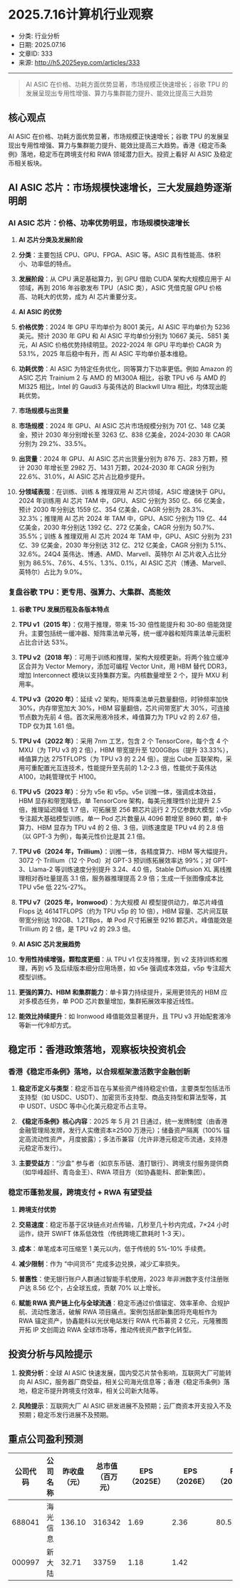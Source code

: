 # 2025.7.16计算机行业观察

- 分类: 行业分析
- 日期: 2025.07.16
- 文章ID: 333
- 来源: http://h5.2025eyp.com/articles/333

---

> AI ASIC 在价格、功耗方面优势显著，市场规模正快速增长；谷歌 TPU 的发展呈现出专用性增强、算力与集群能力提升、能效比提高三大趋势

## **核心观点**

AI ASIC 在价格、功耗方面优势显著，市场规模正快速增长；谷歌 TPU 的发展呈现出专用性增强、算力与集群能力提升、能效比提高三大趋势。香港《稳定币条例》落地，稳定币在跨境支付和 RWA 领域潜力巨大。投资上看好 AI ASIC 及稳定币相关板块。

## **AI ASIC 芯片：市场规模快速增长，三大发展趋势逐渐明朗**

### **AI ASIC 芯片：价格、功率优势明显，市场规模快速增长**

1. **AI 芯片分类及发展阶段**

1. **分类**：主要包括 CPU、GPU、FPGA、ASIC 等。ASIC 具有性能高、体积小、功率低的特点。

2. **发展阶段**：从 CPU 满足基础算力，到 GPU 借助 CUDA 架构大规模应用于 AI 领域，再到 2016 年谷歌发布 TPU（ASIC 类），ASIC 凭借克服 GPU 价格高、功耗大的优势，成为 AI 芯片重要分支。

2. **AI ASIC 的优势**

1. **价格优势**：2024 年 GPU 平均单价为 8001 美元，AI ASIC 平均单价为 5236 美元。预计 2030 年 GPU 和 AI ASIC 平均单价分别为 10667 美元、5851 美元，AI ASIC 价格优势持续明显。2022-2024 年 GPU 平均单价 CAGR 为 53.1%，2025 年后稳中有升，而 AI ASIC 平均单价基本维稳。

2. **功耗优势**：AI ASIC 为特定任务优化，同等算力下功率更低。例如 Amazon 的 ASIC 芯片 Trainium 2 与 AMD 的 MI300A 相比，谷歌 TPU v6 与 AMD 的 MI325 相比，Intel 的 Gaudi3 与英伟达的 Blackwll Ultra 相比，均体现出能耗优势。

3. **市场规模与出货量**

1. **市场规模**：2024 年 GPU、AI ASIC 芯片市场规模分别为 701 亿、148 亿美金，预计 2030 年分别增长至 3263 亿、838 亿美金，2024-2030 年 CAGR 分别为 29.2%、33.5%。

2. **出货量**：2024 年 GPU、AI ASIC 芯片出货量分别为 876 万、283 万颗，预计 2030 年增长至 2982 万、1431 万颗，2024-2030 年 CAGR 分别为 22.6%、31.0%，AI ASIC 芯片占比稳步提升。

3. **分领域表现**：在训练、训练 & 推理双用 AI 芯片领域，ASIC 增速快于 GPU。2024 年训练用 AI 芯片 TAM 中，GPU、ASIC 分别为 350 亿、66 亿美金，预计 2030 年分别达 1559 亿、354 亿美金，CAGR 分别为 28.3%、32.3%；推理用 AI 芯片 2024 年 TAM 中，GPU、ASIC 分别为 119 亿、44 亿美金，2030 年分别达 1392 亿、272 亿美金，CAGR 分别为 50.7%、35.5%；训练 & 推理双用 AI 芯片 2024 年 TAM 中，GPU、ASIC 分别为 231 亿、39 亿美金，2030 年分别达 312 亿、212 亿美金，CAGR 分别为 5.1%、32.6%。24Q4 英伟达、博通、AMD、Marvell、英特尔 AI 芯片收入占比分别为 86.5%、7.6%、4.5%、1.3%、0.1%，AI ASIC 芯片（博通、Marvell、英特尔）占比为 9.0%。

### **复盘谷歌 TPU：更专用、强算力、大集群、高能效**

1. **谷歌 TPU 发展历程及各版本特点**

1. **TPU v1（2015 年）**：仅用于推理，带来 15-30 倍性能提升和 30-80 倍能效提升。主要包括统一缓冲器、矩阵乘法单元等，统一缓冲器和矩阵乘法单元面积占比合计达 53%。

2. **TPU v2（2018 年）**：可用于训练和推理，架构大规模更新。将两个独立缓冲区合并为 Vector Memory，添加可编程 Vector Unit，用 HBM 替代 DDR3，增加 Interconnect 模块以支持集群方案。内核数量增至 2 个，提升 MXU 利用率。

3. **TPU v3（2020 年）**：延续 v2 架构，矩阵乘法单元数量翻倍，时钟频率加快 30%，内存带宽加大 30%，HBM 容量翻倍，芯片间带宽扩大 30%，可连接节点数为先前 4 倍。首次采用液冷技术，峰值算力为 TPU v2 的 2.67 倍，TDP 仅为其 1.61 倍。

4. **TPU v4（2022 年）**：采用 7nm 工艺，包含 2 个 TensorCore，每个含 4 个 MXU（为 TPU v3 的 2 倍），HBM 带宽提升至 1200GBps（提升 33.33%），峰值算力达 275TFLOPS（为 TPU v3 的 2.24 倍）。提出 Cube 互联架构，采用可重配置光互连技术，性能提升至先前的 1.2-2.3 倍，性能优于英伟达 A100，功耗管理优于 H100。

5. **TPU v5（2023 年）**：分为 v5e 和 v5p。v5e 训推一体，强调成本效益，HBM 显存和带宽降低，单 TensorCore 架构，每美元推理性价比提升 2.5 倍，推理延迟降低 1.7 倍，可拓展至 256 颗芯片运行 2 万亿参数大模型；v5p 专注超大基础模型训练，单一 Pod 芯片数量从 4096 颗增至 8960 颗，单卡算力、HBM 显存为 TPU v4 的 2 倍、3 倍，训练速度是 TPU v4 的 2.8 倍（以 GPT-3 为例），每美元性价比是其 2.1 倍。

6. **TPU v6（2024 年，Trillium）**：训推一体，各精度算力、HBM 等大幅提升。3072 个 Trillium（12 个 Pod）对 GPT-3 预训练拓展效率达 99%；对 GPT-3、Llama-2 等训练速度分别提升 3.24、4.0 倍，Stable Diffusion XL 离线推理相对吞吐量提高 3.1 倍，服务器推理提高 2.9 倍；生成一千张图像成本比 TPU v5e 低 22%-27%。

7. **TPU v7（2025 年，Ironwood）**：为大规模 AI 模型提供动力，单芯片峰值 Flops 达 4614TFLOPS（约为 TPU v5p 的 10 倍），HBM 容量、芯片间互联带宽分别达 192GB、1.2TBps，单 Pod 尺寸拓展至 9216 颗芯片。峰值能效是 Trillium 的 2 倍，是 TPU v2 的 29.3 倍。

2. **AI ASIC 芯片发展趋势**

1. **专用性持续增强，颗粒度更细**：从 TPU v1 仅支持推理，到 v2 支持训练和推理，再到 v5 及后续版本细分应用场景，如 v5e 强调成本效益，v5p 专注超大模型训练。

2. **更强的算力、HBM 和集群能力**：单卡算力持续提升，采用更领先的 HBM 应对多模态任务，单 POD 芯片数量增加，集群拓展效率接近线性。

3. **能效比持续提升**：如 Ironwood 峰值能效显著提升，且 TPU v3 开始配套液冷等新一代冷却方式。

## **稳定币：香港政策落地，观察板块投资机会**

### **香港《稳定币条例》落地，以合规框架激活数字金融创新**

1. **稳定币定义与类型**：稳定币旨在与某些资产维持稳定价值，主要类型包括法币支持型（如 USDC、USDT）、加密货币支持型、商品支持型和算法型等，其中 USDT、USDC 等中心化美元稳定币占主导。

2. **《稳定币条例》核心内容**：2025 年 5 月 21 日通过，统一发牌制度（由香港金融管理局发牌，发行人实缴资本≥2500 万港元）；储备资产隔离（100% 锚定高流动性资产，月度披露）；多法币兼容（允许非港元稳定币流通，支持港元稳定币发行）。

3. **主要受益方**：“沙盒” 参与者（如京东币链、渣打银行）、跨境支付服务提供商（如华峰超纤、青岛金王）、RWA 项目方（如协鑫能科、郎新集团）。

### **稳定币蓬勃发展，跨境支付 + RWA 有望受益**

1. **跨境支付优势**

1. **交易速度**：稳定币基于区块链点对点传输，几秒至几十秒内完成，7×24 小时运作，绕开 SWIFT 体系低效性（传统跨境汇款耗时 1-3 天）。

2. **成本**：单笔成本可压缩至 1 美元以内，低于传统的 5%-10% 手续费。

3. **减少限制**：作为 “中间货币” 完成多边兑换，减少汇率损失。

4. **普惠性**：使无银行账户人群通过智能手机使用，2023 年非洲数字支付注册账户达 8.56 亿个，占全球五成，贡献 70% 以上增长。

2. **赋能 RWA 资产链上化与全球流通**：稳定币通过价值锚定、效率革命、合规护航、流动性激活，破解 RWA 项目痛点。案例包括郎新集团将充电桩作为 RWA 锚定资产，协鑫能科以光伏电站发行 RWA 代币募资 2 亿元，元隆雅图开拓 IP 文创周边 RWA 全球市场等，推动传统资产数字化转型。

## **投资分析与风险提示**

1. **投资分析**：全球 AI ASIC 快速发展，国内受芯片禁令影响，互联网大厂可能转向 AI ASIC，服务器厂商受益，相关公司海光信息等；香港《稳定币条例》落地，稳定币提升跨境支付效率，相关公司新大陆等。

2. **风险提示**：互联网大厂 AI ASIC 研发进展不及预期；云厂商资本开支投入不及预期；稳定币发行进展不及预期。

## **重点公司盈利预测**

| **公司代码** | **公司名称** | **昨收盘（元）** | **总市值（百万元）** | **EPS（2025E）** | **EPS（2026E）** | **PE（2025E）** | **PE（2026E）** |
| --- | --- | --- | --- | --- | --- | --- | --- |
| 688041 | 海光信息 | 136.10 | 316342 | 1.69 | 2.36 | 80.53 | 57.67 |
| 000997 | 新大陆 | 32.71 | 33759 | 1.18 | 1.42 |  |  |
